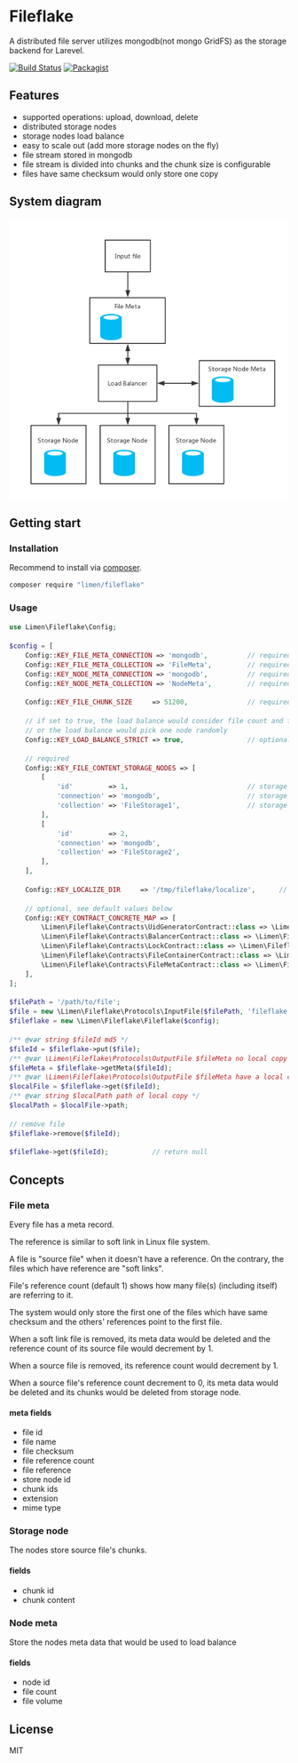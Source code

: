 # Fileflake

A distributed file server utilizes mongodb(not mongo GridFS) as the storage backend for Larevel.

[![Build Status](https://travis-ci.org/limen/fileflake.svg?branch=master)](https://travis-ci.org/limen/fileflake)
[![Packagist](https://img.shields.io/packagist/l/limen/fileflake.svg?maxAge=2592000)](https://packagist.org/packages/limen/fileflake)

## Features
+ supported operations: upload, download, delete
+ distributed storage nodes
+ storage nodes load balance
+ easy to scale out (add more storage nodes on the fly)
+ file stream stored in mongodb
+ file stream is divided into chunks and the chunk size is configurable
+ files have same checksum would only store one copy

## System diagram

![fileflake](https://github.com/limen/resources/blob/master/fileflake.png)

## Getting start

### Installation

Recommend to install via [composer](https://getcomposer.org/ "").

```bash
composer require "limen/fileflake"
```

### Usage

```php
use Limen\Fileflake\Config;

$config = [
    Config::KEY_FILE_META_CONNECTION => 'mongodb',          // required, file meta connection
    Config::KEY_FILE_META_COLLECTION => 'FileMeta',         // required, file meta collection
    Config::KEY_NODE_META_CONNECTION => 'mongodb',          // required, node meta connection
    Config::KEY_NODE_META_COLLECTION => 'NodeMeta',         // required, node meta collection

    Config::KEY_FILE_CHUNK_SIZE     => 51200,               // required, chunk size in byte

    // if set to true, the load balance would consider file count and file volume of each storage node,
    // or the load balance would pick one node randomly
    Config::KEY_LOAD_BALANCE_STRICT => true,                // optional, default value is false

    // required
    Config::KEY_FILE_CONTENT_STORAGE_NODES => [
        [
            'id'         => 1,                              // storage node id, should be unique and unmodifiable
            'connection' => 'mongodb',                      // storage node connection
            'collection' => 'FileStorage1',                 // storage node collection
        ],
        [
            'id'         => 2,
            'connection' => 'mongodb',
            'collection' => 'FileStorage2',
        ],
    ],

    Config::KEY_LOCALIZE_DIR     => '/tmp/fileflake/localize',      // required, the temp local files stored in this directory

    // optional, see default values below
    Config::KEY_CONTRACT_CONCRETE_MAP => [
        \Limen\Fileflake\Contracts\UidGeneratorContract::class => \Limen\Fileflake\Support\UidGenerator::class,
        \Limen\Fileflake\Contracts\BalancerContract::class => \Limen\Fileflake\LoadBalancer::class,
        \Limen\Fileflake\Contracts\LockContract::class => \Limen\Fileflake\Lock\RedLock::class,
        \Limen\Fileflake\Contracts\FileContainerContract::class => \Limen\Fileflake\FileContainer::class,
        \Limen\Fileflake\Contracts\FileMetaContract::class => \Limen\Fileflake\Storage\FileMetaStorage::class,
    ],
];

$filePath = '/path/to/file';
$file = new \Limen\Fileflake\Protocols\InputFile($filePath, 'fileflake.png', filesize($filePath), 'png', 'image/png');
$fileflake = new \Limen\Fileflake\Fileflake($config);

/** @var string $fileId md5 */
$fileId = $fileflake->put($file);
/** @var \Limen\Fileflake\Protocols\OutputFile $fileMeta no local copy */
$fileMeta = $fileflake->getMeta($fileId);
/** @var \Limen\Fileflake\Protocols\OutputFile $fileMeta have a local copy */
$localFile = $fileflake->get($fileId);
/** @var string $localPath path of local copy */
$localPath = $localFile->path;

// remove file
$fileflake->remove($fileId);

$fileflake->get($fileId);           // return null
```

## Concepts 

### File meta

Every file has a meta record. 

The reference is similar to soft link in Linux file system. 

A file is "source file" when it doesn't have a reference. On the contrary, the files which have reference are "soft links".

File's reference count (default 1) shows how many file(s) (including itself) are referring to it.

The system would only store the first one of the files which have same checksum and the others' references point to the first file.

When a soft link file is removed, its meta data would be deleted and the reference count of its source file would decrement by 1.

When a source file is removed, its reference count would decrement by 1.

When a source file's reference count decrement to 0, its meta data would be deleted and its chunks would be deleted from storage node.

#### meta fields

+ file id
+ file name
+ file checksum
+ file reference count
+ file reference
+ store node id
+ chunk ids
+ extension
+ mime type

### Storage node

The nodes store source file's chunks.

#### fields

+ chunk id
+ chunk content

### Node meta

Store the nodes meta data that would be used to load balance

#### fields

+ node id
+ file count
+ file volume

## License

MIT
